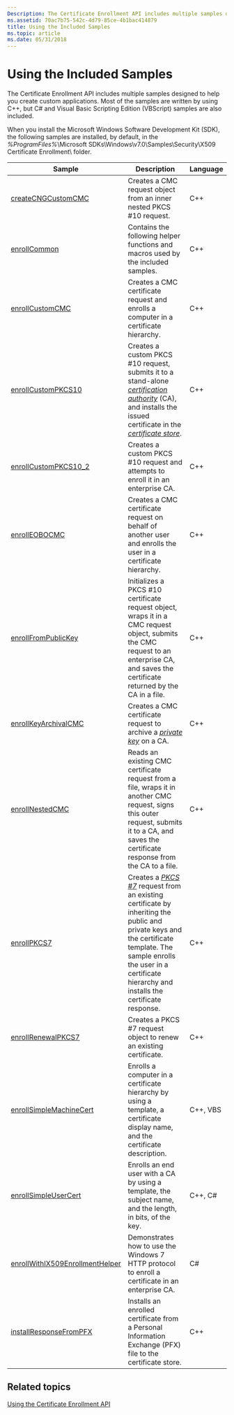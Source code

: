 ```yaml
---
Description: The Certificate Enrollment API includes multiple samples designed to help you create custom applications. Most of the samples are written by using C++, but C# and Visual Basic Scripting Edition (VBScript) samples are also included.
ms.assetid: 70ac7b75-542c-4d79-85ce-4b1bac414879
title: Using the Included Samples
ms.topic: article
ms.date: 05/31/2018
---
```


# Using the Included Samples

The Certificate Enrollment API includes multiple samples designed to help you create custom applications. Most of the samples are written by using C++, but C# and Visual Basic Scripting Edition (VBScript) samples are also included.

When you install the Microsoft Windows Software Development Kit (SDK), the following samples are installed, by default, in the *%ProgramFiles%*\\Microsoft SDKs\\Windows\\v7.0\\Samples\\Security\\X509 Certificate Enrollment\\ folder.



| Sample                                                                 | Description                                                                                                                                                                                                                                                                                                                                                | Language            |
|------------------------------------------------------------------------|------------------------------------------------------------------------------------------------------------------------------------------------------------------------------------------------------------------------------------------------------------------------------------------------------------------------------------------------------------|---------------------|
| [createCNGCustomCMC](createcngcustomcmc.md)                           | Creates a CMC request object from an inner nested PKCS \#10 request.<br/>                                                                                                                                                                                                                                                                            | C++<br/>      |
| [enrollCommon](enrollcommon.md)                                       | Contains the following helper functions and macros used by the included samples.<br/>                                                                                                                                                                                                                                                                | C++<br/>      |
| [enrollCustomCMC](enrollcustomcmc.md)                                 | Creates a CMC certificate request and enrolls a computer in a certificate hierarchy.<br/>                                                                                                                                                                                                                                                            | C++<br/>      |
| [enrollCustomPKCS10](enrollcustompkcs10.md)                           | Creates a custom PKCS \#10 request, submits it to a stand-alone [*certification authority*](https://docs.microsoft.com/windows/desktop/SecGloss/c-gly) (CA), and installs the issued certificate in the [*certificate store*](https://docs.microsoft.com/windows/desktop/SecGloss/c-gly).<br/> | C++<br/>      |
| [enrollCustomPKCS10\_2](enrollcustompkcs10-2.md)                      | Creates a custom PKCS \#10 request and attempts to enroll it in an enterprise CA.<br/>                                                                                                                                                                                                                                                               | C++<br/>      |
| [enrollEOBOCMC](enrolleobocmc.md)                                     | Creates a CMC certificate request on behalf of another user and enrolls the user in a certificate hierarchy.<br/>                                                                                                                                                                                                                                    | C++<br/>      |
| [enrollFromPublicKey](enrollfrompublickey.md)                         | Initializes a PKCS \#10 certificate request object, wraps it in a CMC request object, submits the CMC request to an enterprise CA, and saves the certificate returned by the CA in a file.<br/>                                                                                                                                                      | C++<br/>      |
| [enrollKeyArchivalCMC](enrollkeyarchivalcmc.md)                       | Creates a CMC certificate request to archive a [*private key*](https://docs.microsoft.com/windows/desktop/SecGloss/p-gly) on a CA.<br/>                                                                                                                                                                                                     | C++<br/>      |
| [enrollNestedCMC](enrollnestedcmc.md)                                 | Reads an existing CMC certificate request from a file, wraps it in another CMC request, signs this outer request, submits it to a CA, and saves the certificate response from the CA to a file.<br/>                                                                                                                                                 | C++<br/>      |
| [enrollPKCS7](enrollpkcs7.md)                                         | Creates a [*PKCS \#7*](https://docs.microsoft.com/windows/desktop/SecGloss/p-gly) request from an existing certificate by inheriting the public and private keys and the certificate template. The sample enrolls the user in a certificate hierarchy and installs the certificate response.<br/>                                   | C++<br/>      |
| [enrollRenewalPKCS7](enrollrenewalpkcs7.md)                           | Creates a PKCS \#7 request object to renew an existing certificate.<br/>                                                                                                                                                                                                                                                                             | C++<br/>      |
| [enrollSimpleMachineCert](enrollsimplemachinecert.md)                 | Enrolls a computer in a certificate hierarchy by using a template, a certificate display name, and the certificate description.<br/>                                                                                                                                                                                                                 | C++, VBS<br/> |
| [enrollSimpleUserCert](enrollsimpleusercert.md)                       | Enrolls an end user with a CA by using a template, the subject name, and the length, in bits, of the key.<br/>                                                                                                                                                                                                                                       | C++, C#<br/> |
| [enrollWithIX509EnrollmentHelper](enrollwithix509enrollmenthelper.md) | Demonstrates how to use the Windows 7 HTTP protocol to enroll a certificate in an enterprise CA.<br/>                                                                                                                                                                                                                                                | C#<br/>      |
| [installResponseFromPFX](installresponsefrompfx.md)                   | Installs an enrolled certificate from a Personal Information Exchange (PFX) file to the certificate store.<br/>                                                                                                                                                                                                                                      | C++<br/>      |



 

## Related topics

<dl> <dt>

[Using the Certificate Enrollment API](about-the-certificate-enrollment-api.md)
</dt> </dl>

 

 




